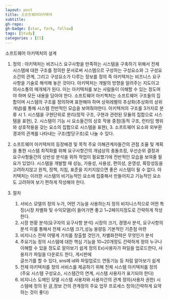 ```yaml
---
layout: post
title: 소프트웨어아키텍처
subtitle: 
gh-repo: 
gh-badge: [star, fork, follow]
tags: [Study]
categories : [CS]
---
```


소프트웨어 아키텍처의 설계
1. 정의 : 아키텍처는 비즈니스 요구사항을 만족하는 시스템을 구축하기 위해서 
전체 시스템에 대한 구조를 정의한 문서로써 시스템으르 구성하는 구성요소와 그
구성요소간의 관계, 그리고 구성요소가 다루는 정보를 정의
즉 아키텍처는 비즈니스 요구사항을 기술로 해석해 놓은 것이다.
아키텍처는 개발의 방향을 알려주는 지도이고 의사소통의 매개체가 된다.
이는 아키텍처를 보는 사람들이 이해할 수 있는 정도여야 하며 모든 내용을 담아야 한다.
소프트웨어 아키첵처는 소프트웨어 구조들의 집합이며 시스템의 구조를 정의하며 표현해야 하며 상위레벨의 추상화(추상화의 상위개념)를 통해 시스템 전반적인 모습을 보여줘야한다.
아키텍처의 구조를 3가지로 분류 시 1. 시스템을 구현단위로 분리(정적 구조, 구현과 관련된 모듈의 집합으로 시스템을 표현), 2. 시스템이 기능 시 요소들간의 상호 작용 중점(동적 구조, 런타임 행위와 상호작용을 갖는 요소의 집합으로 시스템을 표현), 3. 소프트웨어 요소와 외부환경과의 관계를 나타내는 구조(할당구조)로 나눌 수 있다.

2. 소프트웨어 아키텍처의 등장배경 및 목적
주요 이해관계자들간의 관점 조율 및 계획을 통한 시스템 최적화를 위해 요구사항간의 개념상의 충돌조정, 우선순위 결정과 요구사항들간의 상반성 분석을 위하 작업이 필요했기에 전반적인 모습을 보여줄 필요가 있었다.
시스템을 개발할 때 성능, 가용성, 사용성, 편의성, 운영성, 확장성등을 고려하지않고 원칙, 정책, 지침, 표준을 지키지않으면 좋은 시스템이 될 수 없다.
아키텍처는 이러한 시스템의 비기능적인 요소에 집중해서 만들어지고 기능적인 요소도 고려하여 보기 편하게 작성해야 한다.

3. 절차
	1. 서비스 모델의 정의
		누가, 어떤 기능을 사용하는지 정의
		비지니스적으로 어떤 특징(시장 차별화 및 수익모델)이 들어가면 좋고
		1~2페이지정도로 간략하게 작성한다.
	2. 시장 현황 분석(요구자의 요구사항 분석)
		시장의 크기, 경쟁사 분석, 요구사항의 분석
		이를 통해서 전체 시스템 크기,성능 용량등 기본적인 기준점 마련
	3. 비지니스 전략
		어떻게 가치를 창출할 것인가, 차별화전략은 무엇인가 분석
	4. 주요기능 정의
		시스템에 대한 핵심 기능을 10~20개정도 간략하게 정의
		누구나 이해할 수 있을 정도로 알아보기 쉽게 정의
		Ex)사용자가 파일을 업로드한다, 사용자가 파일을 다운로드 한다, 게시판에  
글쓰기를 할 수 있다, sns에 id와 파일업로드 연동기능 등 처럼 알아보기 쉽게
	5. 전체 아키텍처를 정의
		서비스를 제공하기 위해 전체 시스템 아키텍처를 정의
		(주요 시스템 구성요소, 시스템간의 연계, 시스템 사용자가 표기되야 한다)
	6. 비지니스 도메인 모델
		시스템 사용자와 사용자간의 관계 정의(사용자 권한)
		시스템에 정의 된 글,정보 간의 관계정의
		주요 업무 프로세스 정의(간략하게 요약하는 것이 좋다)
